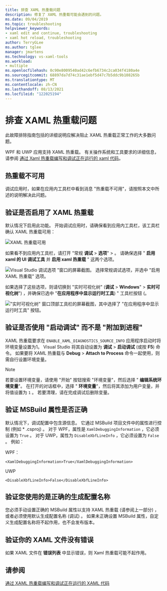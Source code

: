 ```yaml
---
title: 排查 XAML 热重载问题
description: 修复了 XAML 热重载可能会遇到的问题。
ms.date: 09/04/2019
ms.topic: troubleshooting
helpviewer_keywords:
- xaml edit and continue, troubleshooting
- xaml hot reload, troubleshooting
author: TerryGLee
ms.author: tglee
manager: jmartens
ms.technology: vs-xaml-tools
ms.workload:
- multiple
ms.openlocfilehash: 0c90e8009540ad42c6efb6734c2ca034f4180a4e
ms.sourcegitcommit: 68897da7d74c31ae1ebf5d47c7b5ddc9b108265b
ms.translationtype: MT
ms.contentlocale: zh-CN
ms.lasthandoff: 08/13/2021
ms.locfileid: "122025194"
---
```

# <a name="troubleshooting-xaml-hot-reload"></a>排查 XAML 热重载问题

此故障排除指南包括的详细说明应解决阻止 XAML 热重载正常工作的大多数问题。

WPF 和 UWP 应用支持 XAML 热重载。 有关操作系统和工具要求的详细信息，请参阅 [通过 Xaml 热重载编写和调试正在运行的 xaml 代码](xaml-hot-reload.md)。

## <a name="hot-reload-is-not-available"></a>热重载不可用

调试应用时，如果在应用内工具栏中看到消息 "热重载不可用"，请按照本文中所述的说明解决此问题。

## <a name="verify-that-xaml-hot-reload-is-enabled"></a>验证是否启用了 XAML 热重载

默认情况下启用此功能。 开始调试应用时，请确保看到应用内工具栏，该工具栏确认 XAML 热重载可用：

![XAML 热重载可用](../debugger/media/xaml-hot-reload-available.png)

如果看不到应用内工具栏，请打开 "常规 **调试**  >  **选项**"  >  。 请确保选择 " **启用 xaml 的 UI 调试工具** 并 **启用 xaml 热重载** " 这两个选项。

![Visual Studio 调试选项 "窗口的屏幕截图。 选择常规调试选项，并选中 "启用 XAML 热重载" 选项。](../debugger/media/xaml-hot-reload-enable.png)

如果选择了这些选项，则请切换到 "实时可视化树&quot; (**调试**  >  **Windows**&quot;  >  **实时可视化树**") ，并确保已选中 "**在应用程序中显示运行时工具**) " 工具栏按钮 (。

!["实时可视化树" 窗口顶部工具栏的屏幕截图，其中选择了 "在应用程序中显示运行时工具" 按钮。](../debugger/media/xaml-hot-reload-show-runtime-tools.png)

## <a name="verify-that-you-use-start-debugging-rather-than-attach-to-process"></a>验证是否使用 "启动调试" 而不是 "附加到进程"

XAML 热重载要求在 `ENABLE_XAML_DIAGNOSTICS_SOURCE_INFO` 应用程序启动时将环境变量设置为1。 Visual Studio 将其自动设置为 **调试**  >  **启动调试** (或按 **F5**) 命令。 如果要将 XAML 热重载与 **Debug**  >  **Attach to Process** 命令一起使用，则需自行设置环境变量。

> [!NOTE]
> 若要设置环境变量，请使用 "开始" 按钮搜索 "环境变量"，然后选择 " **编辑系统环境变量**"。 在打开的对话框中，选择 " **环境变量**"，然后将其添加为用户变量，并将值设置为 `1` 。 若要清理，请在完成调试后删除变量。

## <a name="verify-that-your-msbuild-properties-are-correct"></a>验证 MSBuild 属性是否正确

默认情况下，调试配置中包含源信息。 它通过 MSBuild 项目文件中的属性进行控制 (例如 * .csproj) 。 对于 WPF，属性是 `XamlDebuggingInformation` ，它必须设置为 `True` 。 对于 UWP，属性为 `DisableXbfLineInfo` ，它必须设置为 `False` 。 例如：

WPF：

`<XamlDebuggingInformation>True</XamlDebuggingInformation>`

UWP

`<DisableXbfLineInfo>False</DisableXbfLineInfo>`

## <a name="verify-that-you-are-using-the-correct-build-configuration-name"></a>验证您使用的是正确的生成配置名称

您必须手动设置正确的 MSBuild 属性以支持 XAML 热重载 (请参阅上一部分) ，或者必须使用默认生成配置名称 (调试) 。 如果未正确设置 MSBuild 属性，自定义生成配置名称将不起作用，也不会发布版本。

## <a name="verify-that-your-xaml-file-has-no-errors"></a>验证你的 XAML 文件没有错误

如果 XAML 文件在 **错误列表** 中显示错误，则 Xaml 热重载可能不起作用。

## <a name="see-also"></a>请参阅

[通过 XAML 热重载编写和调试正在运行的 XAML 代码](xaml-hot-reload.md)
